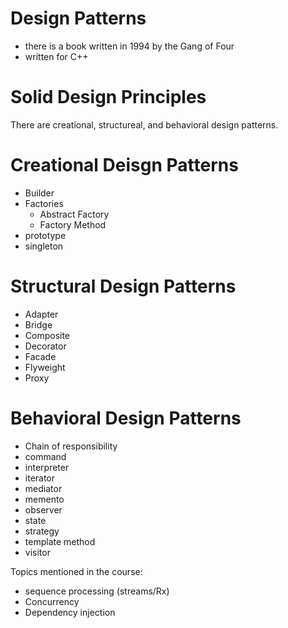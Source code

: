# Design Patterns

- there is a book written in 1994 by the Gang of Four  
- written for C++  


# Solid Design Principles  

There are creational, structureal, and behavioral design patterns.  

# Creational Deisgn Patterns 

- Builder
- Factories
    - Abstract Factory 
    - Factory Method
- prototype 
- singleton   

# Structural Design Patterns 

- Adapter
- Bridge
- Composite
- Decorator
- Facade
- Flyweight
- Proxy  

# Behavioral Design Patterns

- Chain of responsibility 
- command 
- interpreter
- iterator
- mediator
- memento
- observer
- state
- strategy
- template method
- visitor  


Topics mentioned in the course:
- sequence processing (streams/Rx)
- Concurrency 
- Dependency injection  

